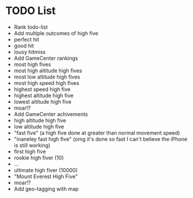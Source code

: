 # TODO List #

 * Rank todo-list
 * Add multiple outcomes of high five
  * perfect hit
  * good hit
  * lousy hitmiss
 * Add GameCenter rankings
  * most high fives
  * most high altitude high fives
  * most low altitude high fives
  * most high speed high fives
  * highest speed high five
  * highest altitude high five
  * lowest altitude high five
  * moar!?
 * Add GameCenter achivements
  * high altitude high five
  * low altitude high five
  * "fast five" (a high five done at greater than normal movement speed)
  * "inaneley fast high five" (omg it's done so fast I can't believe the iPhone is still working)
  * first high five
  * rookie high fiver (10)
  * ...
  * ultimate high fiver (10000)
  * "Mount Everest High Five"
  * moar!?
 * Add geo-tagging with map